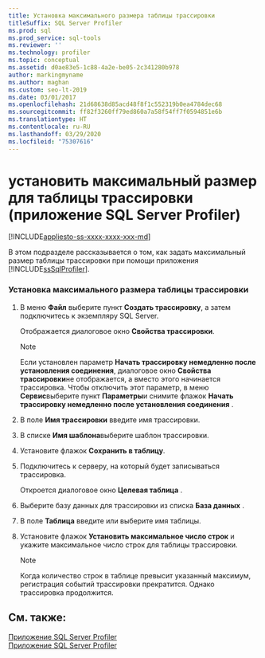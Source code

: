 ```yaml
---
title: Установка максимального размера таблицы трассировки
titleSuffix: SQL Server Profiler
ms.prod: sql
ms.prod_service: sql-tools
ms.reviewer: ''
ms.technology: profiler
ms.topic: conceptual
ms.assetid: d0ae83e5-1c88-4a2e-be05-2c341280b978
author: markingmyname
ms.author: maghan
ms.custom: seo-lt-2019
ms.date: 03/01/2017
ms.openlocfilehash: 21d68638d85acd48f8f1c552319b0ea4784dec68
ms.sourcegitcommit: ff82f3260ff79ed860a7a58f54ff7f0594851e6b
ms.translationtype: HT
ms.contentlocale: ru-RU
ms.lasthandoff: 03/29/2020
ms.locfileid: "75307616"
---
```

# <a name="set-a-maximum-table-size-for-a-trace-table-sql-server-profiler"></a>установить максимальный размер для таблицы трассировки (приложение SQL Server Profiler)

[!INCLUDE[appliesto-ss-xxxx-xxxx-xxx-md](../../includes/appliesto-ss-xxxx-xxxx-xxx-md.md)]

В этом подразделе рассказывается о том, как задать максимальный размер таблицы трассировки при помощи приложения [!INCLUDE[ssSqlProfiler](../../includes/sssqlprofiler-md.md)].  
  
### <a name="to-set-a-maximum-table-size-for-a-trace-table"></a>Установка максимального размера таблицы трассировки  
  
1.  В меню **Файл** выберите пункт **Создать трассировку**, а затем подключитесь к экземпляру SQL Server.  
  
     Отображается диалоговое окно **Свойства трассировки**.  
  
    > [!NOTE]  
    >  Если установлен параметр **Начать трассировку немедленно после установления соединения**, диалоговое окно **Свойства трассировки**не отображается, а вместо этого начинается трассировка. Чтобы отключить этот параметр, в меню **Сервис**выберите пункт **Параметры**и снимите флажок **Начать трассировку немедленно после установления соединения** .  
  
2.  В поле **Имя трассировки** введите имя трассировки.  
  
3.  В списке **Имя шаблона**выберите шаблон трассировки.  
  
4.  Установите флажок **Сохранить в таблицу**.  
  
5.  Подключитесь к серверу, на который будет записываться трассировка.  
  
     Откроется диалоговое окно **Целевая таблица** .  
  
6.  Выберите базу данных для трассировки из списка **База данных** .  
  
7.  В поле **Таблица** введите или выберите имя таблицы.  
  
8.  Установите флажок **Установить максимальное число строк** и укажите максимальное число строк для таблицы трассировки.  
  
    > [!NOTE]  
    >  Когда количество строк в таблице превысит указанный максимум, регистрация событий трассировки прекратится. Однако трассировка продолжится.  
  
## <a name="see-also"></a>См. также:  
 [Приложение SQL Server Profiler](../../tools/sql-server-profiler/sql-server-profiler.md)   
 [Приложение SQL Server Profiler](../../tools/sql-server-profiler/sql-server-profiler.md)  
  
  
